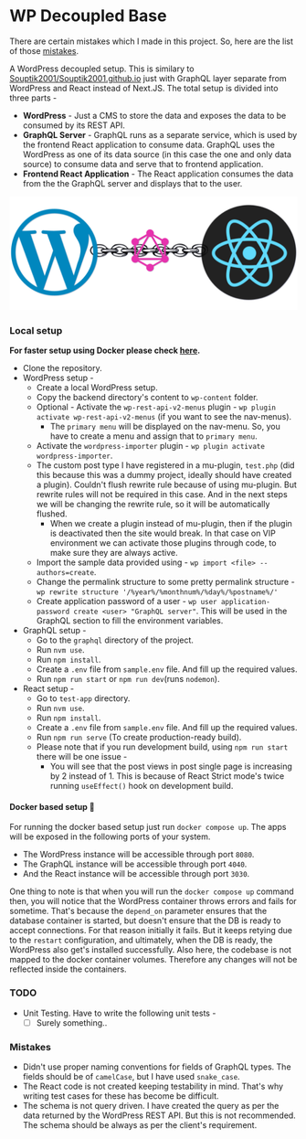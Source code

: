 # WP Decoupled Base

There are certain mistakes which I made in this project. So, here are the list of those [mistakes](#mistakes).

A WordPress decoupled setup. This is similary to [Souptik2001/Souptik2001.github.io](https://github.com/Souptik2001/Souptik2001.github.io) just with GraphQL layer separate from WordPress and React instead of Next.JS. The total setup is divided into three parts -
- **WordPress** - Just a CMS to store the data and exposes the data to be consumed by its REST API.
- **GraphQL Server** - GraphQL runs as a separate service, which is used by the frontend React application to consume data. GraphQL uses the WordPress as one of its data source (in this case the one and only data source) to consume data and serve that to frontend application.
- **Frontend React Application** - The React application consumes the data from the the GraphQL server and displays that to the user.

![Decoupled WordPress Banner](./extra/Logo.png)

### Local setup

**For faster setup using Docker please check [here](#docker-based-setup-).**

- Clone the repository.
- WordPress setup -
	- Create a local WordPress setup.
	- Copy the backend directory's content to `wp-content` folder.
	- Optional - Activate the `wp-rest-api-v2-menus` plugin - `wp plugin activate wp-rest-api-v2-menus`  (if you want to see the nav-menus).
	  - The `primary menu` will be displayed on the nav-menu. So, you have to create a menu and assign that to `primary menu`.
	- Activate the `wordpress-importer` plugin - `wp plugin activate wordpress-importer`.
	- The custom post type I have registered in a mu-plugin, `test.php` (did this because this was a dummy project, ideally should have created a plugin). Couldn't flush rewrite rule because of using mu-plugin. But rewrite rules will not be required in this case. And in the next steps we will be changing the rewrite rule, so it will be automatically flushed.
	  - When we create a plugin instead of mu-plugin, then if the plugin is deactivated then the site would break. In that case on VIP environment we can activate those plugins through code, to make sure they are always active.
	- Import the sample data provided using - `wp import <file> --authors=create`.
	- Change the permalink structure to some pretty permalink structure - `wp rewrite structure '/%year%/%monthnum%/%day%/%postname%/'`
	- Create application password of a user - `wp user application-password create <user> "GraphQL server"`. This will be used in the GraphQL section to fill the environment variables.
- GraphQL setup -
	- Go to the `graphql` directory of the project.
	- Run `nvm use`.
	- Run `npm install`.
	- Create a `.env` file from `sample.env` file. And fill up the required values.
	- Run `npm run start` or `npm run dev`(runs `nodemon`).
- React setup -
	- Go to `test-app` directory.
	- Run `nvm use`.
	- Run `npm install`.
	- Create a `.env` file from `sample.env` file. And fill up the required values.
	- Run `npm run serve` (To create production-ready build).
	- Please note that if you run development build, using `npm run start` there will be one issue -
	  - You will see that the post views in post single page is increasing by 2 instead of 1. This is because of React Strict mode's twice running `useEffect()` hook on development build.

#### Docker based setup 🐳

For running the docker based setup just run `docker compose up`. The apps will be exposed in the following ports of your system.
- The WordPress instance will be accessible through port `8080`.
- The GraphQL instance will be accessible through port `4040`.
- And the React instance will be accessible through port `3030`.

One thing to note is that when you will run the `docker compose up` command then, you will notice that the WordPress container throws errors and fails for sometime. That's because the `depend_on` parameter ensures that the database container is started, but doesn't ensure that the DB is ready to accept connections. For that reason initially it fails. But it keeps retying due to the `restart` configuration, and ultimately, when the DB is ready, the WordPress also get's installed successfully.
Also here, the codebase is not mapped to the docker container volumes. Therefore any changes will not be reflected inside the containers.

### TODO

- Unit Testing. Have to write the following unit tests -
  - [ ] Surely something..

### Mistakes

- Didn't use proper naming conventions for fields of GraphQL types. The fields should be of `camelCase`, but I have used `snake_case`.
- The React code is not created keeping testability in mind. That's why writing test cases for these has become be difficult.
- The schema is not query driven. I have created the query as per the data returned by the WordPress REST API. But this is not recommended. The schema should be always as per the client's requirement.
